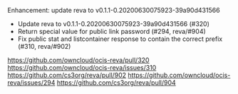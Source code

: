 Enhancement: update reva to v0.1.1-0.20200630075923-39a90d431566

- Update reva to v0.1.1-0.20200630075923-39a90d431566 (#320)
- Return special value for public link password (#294, reva/#904)
- Fix public stat and listcontainer response to contain the correct prefix (#310, reva/#902)

https://github.com/owncloud/ocis-reva/pull/320
https://github.com/owncloud/ocis-reva/issues/310
https://github.com/cs3org/reva/pull/902
https://github.com/owncloud/ocis-reva/issues/294
https://github.com/cs3org/reva/pull/904
